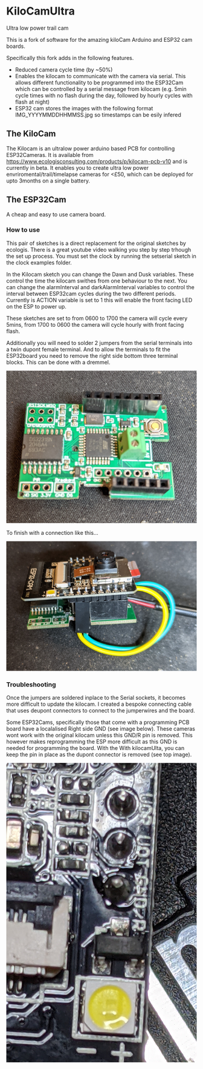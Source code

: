 # KiloCamUltra
Ultra low power trail cam

This is a fork of software for the amazing kiloCam Arduino and ESP32 cam boards.

Specifically this fork adds in the following features.
- Reduced camera cycle time (by ~50%)
- Enables the kilocam to communicate with the camera via serial. This allows different functionality to be programmed into the ESP32Cam which can be controlled by a  serial message from kilocam (e.g. 5min cycle times with no flash during the day, followed by hourly cycles with flash at night)
- ESP32 cam stores the images with the following format IMG_YYYYMMDDHHMMSS.jpg so timestamps can be esily infered

## The KiloCam
The Kilocam is an ultralow power arduino based PCB for controlling ESP32Cameras. It is available from https://www.ecologisconsulting.com/products/p/kilocam-pcb-v10 and is currently in beta. It enables you to create ultra low power envriromental/trail/timelapse cameras for <£50, which can be deployed for upto 3months on a single battery.

## The ESP32Cam
A cheap and easy to use camera board.

### How to use
This pair of sketches is a direct replacement for the original sketches by ecologis. There is a great youtube video walking you step by step trhough the set up process. You must set the clock by running the setserial sketch in the clock examples folder.

In the Kilocam sketch you can change the Dawn and Dusk variables. These control the time the kilocam swithes from one behaviour to the next. You can change the alarmInterval and darkAlarmInterval variables to control the interval between ESP32cam cycles during the two different periods.
Currently is ACTION variable is set to 1 this will enable the front facing LED on the ESP to power up.

These sketches are set to from 0600 to 1700 the camera will cycle every 5mins, from 1700 to 0600 the camera will cycle hourly with front facing flash.

Additionally you will need to solder 2 jumpers from the serial terminals into a twin dupont female terminal. And to allow the terminals to fit the ESP32board you need to remove the right side bottom three terminal blocks. This can be done with a dremmel.

![KilocamPCB](https://github.com/ExtinctionEvent/KiloCamUltra/blob/main/images/kilocamPCB.jpg?raw=true)

To finish with a connection like this...

![Kilocam and ESP32cam with jumpers](https://github.com/ExtinctionEvent/KiloCamUltra/blob/main/images/kilocamwithesp32camandjumpers.jpg?raw=true)

### Troubleshooting

Once the jumpers are soldered inplace to the Serial sockets, it becomes more difficult to update the kilocam. I created a bespoke connecting cable that uses deupont connectors to connect to the jumperwires and the board.

Some ESP32Cams, specifically those that come with a programming PCB board have a localalised Right side GND (see image below). These cameras wont work with the original kilocam unless this GND/R pin is removed. This however makes reprogramming the ESP more difficult as this GND is needed for programming the board. With the With kilocamUlta, you can keep the pin in place as the dupont connector is removed (see top image).


![Detail of ESP32Cam boards that come with a programming board that stops kilocam working due to the GND/R pin](https://github.com/ExtinctionEvent/KiloCamUltra/blob/main/images/ESP32Cam%20with%20GND:R.jpg?raw=true)


